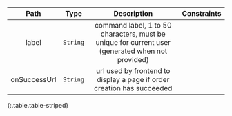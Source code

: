 |Path|Type|Description|Constraints|
|:--:|:--:|:---------:|:---------:|
|label| `String` |command label, 1 to 50 characters, must be unique for current user (generated when not provided)||
|onSuccessUrl| `String` |url used by frontend to display a page if order creation has succeeded||
{:.table.table-striped}
